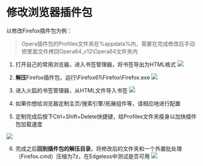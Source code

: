 # 修改浏览器插件包
以修改Firefox插件包为例：

> Opera插件包的Profiles文件夹在%appdata%内，需要在完成修改后手动把里面文件拷回Opera64_v12\Opera64文件夹内


1. 打开自己的常用浏览器，进入书签管理器，将书签导出为HTML格式
![](https://pineapple.edgeless.top/picbed/wiki/images/picture4_1556378244510.png)

1. **解压**Firefox插件包，运行\Firefox61\Firefox\Firefox.exe
![](https://pineapple.edgeless.top/picbed/wiki/images/picture5.png)

1. 进入火狐的书签管理器，从HTML文件导入书签
![](https://pineapple.edgeless.top/picbed/wiki/images/picture6.png)

1. 如果你想给浏览器定制主页/搜索引擎/拓展组件等，请相应地进行配置

1. 定制完成后按下Ctrl+Shift+Delete快捷键，给Profiles文件夹瘦身以加快插件包加载速度

![](https://pineapple.edgeless.top/picbed/wiki/images/picture7.png)

6. 完成之后**回到插件包的解压目录**，将修改后的文件夹和一个外置批处理（Firefox.cmd）压缩为7z，在Edgeless中测试是否可用
![](https://pineapple.edgeless.top/picbed/wiki/images/scshot2_PicViewer.png)